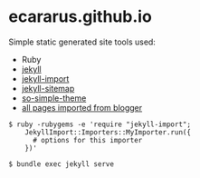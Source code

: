 # ecararus.github.io

Simple static generated site
tools used:
 - Ruby
 - [jekyll](http://jekyllrb.com)
 - [jekyll-import](https://github.com/jekyll/jekyll-import)
 - [jekyll-sitemap](https://github.com/jekyll/jekyll-sitemap)
 - [so-simple-theme](https://mmistakes.github.io/so-simple-theme/)
 - [all pages imported from blogger](https://cararuseugeniu.blogspot.co.uk/)
 
```
$ ruby -rubygems -e 'require "jekyll-import";
    JekyllImport::Importers::MyImporter.run({
      # options for this importer
    })'
```

```
$ bundle exec jekyll serve
```

